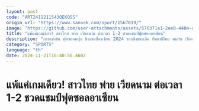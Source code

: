 ```yaml
---
layout: post
code: "ART2411211543QEKQSS"
origin_url: "https://www.sanook.com/sport/1567019/"
image: "https://github.com/user-attachments/assets/576371a1-2ee8-4404-a776-a7c93418253c"
title: "แพ้แค่เกมเดียว! สาวไทย พ่าย เวียดนาม ต่อเวลา 1-2 ชวดแชมป์ฟุตซอลอาเซียน"
description: "การแข่งขัน ฟุตซอลหญิง ชิงแชมป์อาเซียน 2024 รอบชิงชนะเลิศ ทีมชาติไทย พบกับ เวียดนาม ที่สนาม ฟิลสปอร์ตส์ อารีนา ประเทศ ฟิลิปปินส์ เมื่อวันที่ 21 พฤศจิกายน 2567"
category: "SPORTS"
language: "th"
date: 2024-11-21T16:40:56.460Z
---
```


# แพ้แค่เกมเดียว! สาวไทย พ่าย เวียดนาม ต่อเวลา 1-2 ชวดแชมป์ฟุตซอลอาเซียน